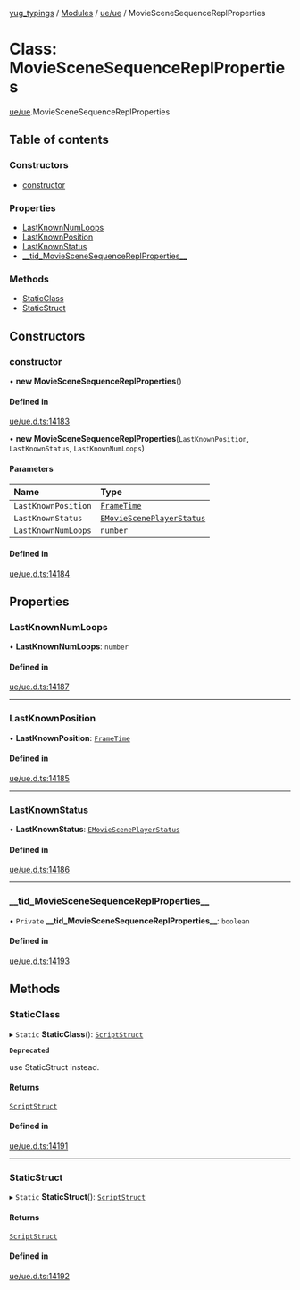 [yug_typings](../README.md) / [Modules](../modules.md) / [ue/ue](../modules/ue_ue.md) / MovieSceneSequenceReplProperties

# Class: MovieSceneSequenceReplProperties

[ue/ue](../modules/ue_ue.md).MovieSceneSequenceReplProperties

## Table of contents

### Constructors

- [constructor](ue_ue.MovieSceneSequenceReplProperties.md#constructor)

### Properties

- [LastKnownNumLoops](ue_ue.MovieSceneSequenceReplProperties.md#lastknownnumloops)
- [LastKnownPosition](ue_ue.MovieSceneSequenceReplProperties.md#lastknownposition)
- [LastKnownStatus](ue_ue.MovieSceneSequenceReplProperties.md#lastknownstatus)
- [\_\_tid\_MovieSceneSequenceReplProperties\_\_](ue_ue.MovieSceneSequenceReplProperties.md#__tid_moviescenesequencereplproperties__)

### Methods

- [StaticClass](ue_ue.MovieSceneSequenceReplProperties.md#staticclass)
- [StaticStruct](ue_ue.MovieSceneSequenceReplProperties.md#staticstruct)

## Constructors

### constructor

• **new MovieSceneSequenceReplProperties**()

#### Defined in

[ue/ue.d.ts:14183](https://github.com/YugMetaverse/yug_typings/blob/25cad34/ue/ue.d.ts#L14183)

• **new MovieSceneSequenceReplProperties**(`LastKnownPosition`, `LastKnownStatus`, `LastKnownNumLoops`)

#### Parameters

| Name | Type |
| :------ | :------ |
| `LastKnownPosition` | [`FrameTime`](ue_ue.FrameTime.md) |
| `LastKnownStatus` | [`EMovieScenePlayerStatus`](../enums/ue_ue.EMovieScenePlayerStatus.md) |
| `LastKnownNumLoops` | `number` |

#### Defined in

[ue/ue.d.ts:14184](https://github.com/YugMetaverse/yug_typings/blob/25cad34/ue/ue.d.ts#L14184)

## Properties

### LastKnownNumLoops

• **LastKnownNumLoops**: `number`

#### Defined in

[ue/ue.d.ts:14187](https://github.com/YugMetaverse/yug_typings/blob/25cad34/ue/ue.d.ts#L14187)

___

### LastKnownPosition

• **LastKnownPosition**: [`FrameTime`](ue_ue.FrameTime.md)

#### Defined in

[ue/ue.d.ts:14185](https://github.com/YugMetaverse/yug_typings/blob/25cad34/ue/ue.d.ts#L14185)

___

### LastKnownStatus

• **LastKnownStatus**: [`EMovieScenePlayerStatus`](../enums/ue_ue.EMovieScenePlayerStatus.md)

#### Defined in

[ue/ue.d.ts:14186](https://github.com/YugMetaverse/yug_typings/blob/25cad34/ue/ue.d.ts#L14186)

___

### \_\_tid\_MovieSceneSequenceReplProperties\_\_

• `Private` **\_\_tid\_MovieSceneSequenceReplProperties\_\_**: `boolean`

#### Defined in

[ue/ue.d.ts:14193](https://github.com/YugMetaverse/yug_typings/blob/25cad34/ue/ue.d.ts#L14193)

## Methods

### StaticClass

▸ `Static` **StaticClass**(): [`ScriptStruct`](ue_ue.ScriptStruct.md)

**`Deprecated`**

use StaticStruct instead.

#### Returns

[`ScriptStruct`](ue_ue.ScriptStruct.md)

#### Defined in

[ue/ue.d.ts:14191](https://github.com/YugMetaverse/yug_typings/blob/25cad34/ue/ue.d.ts#L14191)

___

### StaticStruct

▸ `Static` **StaticStruct**(): [`ScriptStruct`](ue_ue.ScriptStruct.md)

#### Returns

[`ScriptStruct`](ue_ue.ScriptStruct.md)

#### Defined in

[ue/ue.d.ts:14192](https://github.com/YugMetaverse/yug_typings/blob/25cad34/ue/ue.d.ts#L14192)
